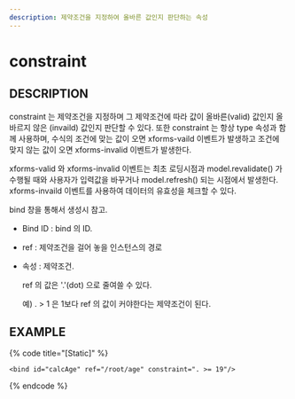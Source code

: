 ```yaml
---
description: 제약조건을 지정하여 올바른 값인지 판단하는 속성
---
```


# constraint

## DESCRIPTION

constraint 는 제약조건을 지정하며 그 제약조건에 따라 값이 올바른\(valid\) 값인지 올바르지 않은 \(invaild\) 값인지 판단할 수 있다. 또한 constraint 는 항상 type 속성과 함께 사용하며, 수식의 조건에 맞는 값이 오면 xforms-vaild 이벤트가 발생하고 조건에 맞지 않는 값이 오면 xforms-invalid 이벤트가 발생한다.

xforms-valid 와 xforms-invalid 이벤트는 최초 로딩시점과 model.revalidate\(\) 가 수행될 때와 사용자가 입력값을 바꾸거나 model.refresh\(\) 되는 시점에서 발생한다. xforms-invaild 이벤트를 사용하여 데이터의 유효성을 체크할 수 있다.

bind 창을 통해서 생성시 참고.

* Bind ID : bind 의 ID.
* ref : 제약조건을 걸어 놓을 인스턴스의 경로
* 속성 : 제약조건.

  ref 의 값은 '.'\(dot\) 으로 줄여쓸 수 있다.

  예\) . &gt; 1 은 1보다 ref 의 값이 커야한다는 제약조건이 된다.

## EXAMPLE

{% code title="\[Static\]" %}
```markup
<bind id="calcAge" ref="/root/age" constraint=". >= 19"/>
```
{% endcode %}

